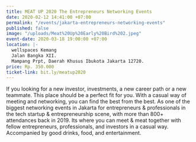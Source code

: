 ```yaml
---
title: MEAT UP 2020 The Entrepreneurs Networking Events
date: 2020-02-12 14:41:00 +07:00
permalink: "/events/jakarta-entrepreneurs-networking-events"
published: false
image: "/uploads/Meat%20Up%20Early%20Bird%202.jpeg"
event-date: 2020-03-18 19:00:00 +07:00
location: |-
  wellspaces Kemang
  Jalan Bangka XII.
  Mampang Prpt, Daerah Khusus Ibukota Jakarta 12720.
price: Rp. 350.000
ticket-link: bit.ly/meatup2020
---
```


If you looking for a new investor, investments, a new career path or a new teammate. This place should be a perfect fit for you. With a casual way of meeting and networking, you can find the best from the best.
As one of the biggest networking events in Jakarta for entrepreneurs & professionals in the tech startup & entrepreneurship scene, with more than 800+ attendances back in 2019. Its where you can meet & meat together with fellow entrepreneurs, professionals, and investors in a casual way. Accompanied by good drinks, food, and entertainment. 